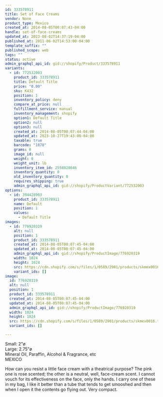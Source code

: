 ```yaml
---
id: 333578911
title: Set of Face Creams
vendor: None
product_type: Mexico
created_at: 2014-08-05T00:07:43-04:00
handle: set-of-face-creams
updated_at: 2023-08-02T14:37:19-04:00
published_at: 2011-06-02T14:53:00-04:00
template_suffix: ""
published_scope: web
tags: ""
status: active
admin_graphql_api_id: gid://shopify/Product/333578911
variants:
  - id: 772532003
    product_id: 333578911
    title: Default Title
    price: "0.00"
    sku: K432
    position: 1
    inventory_policy: deny
    compare_at_price: null
    fulfillment_service: manual
    inventory_management: shopify
    option1: Default Title
    option2: null
    option3: null
    created_at: 2014-08-05T00:07:44-04:00
    updated_at: 2023-10-27T19:43:08-04:00
    taxable: true
    barcode: "1878"
    grams: 0
    image_id: null
    weight: 0
    weight_unit: lb
    inventory_item_id: 2558928646
    inventory_quantity: 0
    old_inventory_quantity: 0
    requires_shipping: true
    admin_graphql_api_id: gid://shopify/ProductVariant/772532003
options:
  - id: 394428903
    product_id: 333578911
    name: Default
    position: 1
    values:
      - Default Title
images:
  - id: 776920319
    alt: null
    position: 1
    product_id: 333578911
    created_at: 2014-08-05T00:07:45-04:00
    updated_at: 2014-08-05T00:07:45-04:00
    admin_graphql_api_id: gid://shopify/ProductImage/776920319
    width: 1024
    height: 1024
    src: https://cdn.shopify.com/s/files/1/0589/2901/products/skmex0016.tif.jpeg?v=1407211665
    variant_ids: []
image:
  id: 776920319
  alt: null
  position: 1
  product_id: 333578911
  created_at: 2014-08-05T00:07:45-04:00
  updated_at: 2014-08-05T00:07:45-04:00
  admin_graphql_api_id: gid://shopify/ProductImage/776920319
  width: 1024
  height: 1024
  src: https://cdn.shopify.com/s/files/1/0589/2901/products/skmex0016.tif.jpeg?v=1407211665
  variant_ids: []

---
```


Small: 2"ø   
Large: 2.75"ø  
Mineral Oil, Paraffin, Alcohol & Fragrance, etc  
MEXICO

How can you resist a little face cream with a theatrical purpose? The pink one is rose scented; the other is a neutral, well, face-cream scent. I cannot vouch for its effectiveness on the face, only the hands. I carry one of these in my bag, I like it better than a tube that tends to get smooshed and then when I open it the contents go flying out. Very compact.